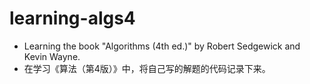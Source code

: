 # learning-algs4
- Learning the book "Algorithms (4th ed.)" by Robert Sedgewick and Kevin Wayne. 
- 在学习《算法（第4版）》中，将自己写的解题的代码记录下来。
